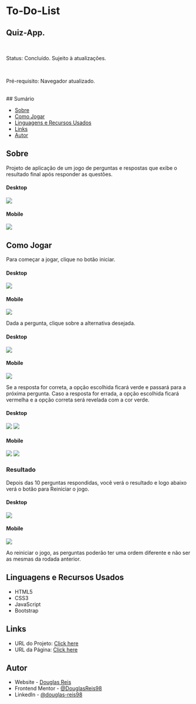 # To-Do-List

## Quiz-App.

<br>

Status: Concluído. Sujeito à atualizações.

<br>

Pré-requisito: Navegador atualizado.

<br>
## Sumário

- [Sobre](#Sobre)
- [Como Jogar](#Como-jogar)
- [Linguagens e Recursos Usados](#Linguagens-e-Recursos-Usados)
- [Links](#Links)
- [Autor](#Autor)

## Sobre

Projeto de aplicação de um jogo de perguntas e respostas que exibe o resultado final após responder as questões.

#### Desktop<br>
![](./screenshots/screenshot-inicio-desktop.png)
#### Mobile<br>
![](./screenshots/screenshot-inicio-mobile.png)

## Como Jogar

<p>Para começar a jogar, clique no botão iniciar.</p>

#### Desktop<br>
![](./screenshots/screenshot-inicio-desktop.png)

#### Mobile<br>
![](./screenshots/screenshot-inicio-mobile.png)

<p>Dada a pergunta, clique sobre a alternativa desejada.</p>

#### Desktop<br>
![](./screenshots/screenshot-questao-desktop.png)

#### Mobile<br>
![](./screenshots/screenshot-questao-mobile.png)

<p>Se a resposta for correta, a opção escolhida ficará verde e passará para a próxima pergunta. Caso a resposta for errada, a opção escolhida ficará vermelha e a opção correta será revelada com a cor verde.</p>

#### Desktop<br>
![](./screenshots/screenshot-certo-desktop.png)
![](./screenshots/screenshot-errado-desktop.png)

#### Mobile<br>
![](./screenshots/screenshot-certo-mobile.png)
![](./screenshots/screenshot-errado-mobile.png)

### Resultado

<p>Depois das 10 perguntas respondidas, você verá o resultado e logo abaixo verá o botão para Reiniciar o jogo.</p>

#### Desktop<br>
![](./screenshots/screenshot-resultado-desktop.png)

#### Mobile<br>
![](./screenshots/screenshot-resultado-mobile.png)

<p>Ao reiniciar o jogo, as perguntas poderão ter uma ordem diferente e não ser as mesmas da rodada anterior.</p>


## Linguagens e Recursos Usados
- HTML5
- CSS3
- JavaScript
- Bootstrap


## Links

- URL do Projeto: [Click here](https://github.com/DouglasReis98/Quiz-App)
- URL da Página: [Click here](https://douglasreis98.github.io/quiz-app/)

## Autor
- Website - [Douglas Reis](http://douglasreis.epizy.com)
- Frontend Mentor - [@DouglasReis98](https://www.frontendmentor.io/profile/DouglasReis98)
- LinkedIn - [@douglas-reis98](https://www.linkedin.com/in/douglas-reis98/)